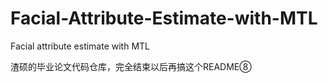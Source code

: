 # Facial-Attribute-Estimate-with-MTL
Facial attribute estimate with MTL

渣硕的毕业论文代码仓库，完全结束以后再搞这个README⑧
